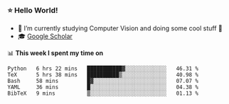 ### ⭐️ Hello World!

<!--
**hologerry/hologerry** is a ✨ _special_ ✨ repository because its `README.md` (this file) appears on your GitHub profile.

Here are some ideas to get you started:

- 🔭 I’m currently working and studying on Computer Vision
- 🌱 I’m currently learning at Peking University
- 💬 Ask me about 
- 📫 How to reach me: E-mail
- 😄 Pronouns: he/his
- ⚡ Fun fact: Music is the Power
-->


- 🔭 I’m currently studying Computer Vision and doing some cool stuff 🤖
- 🎓 [Google Scholar](https://scholar.google.com/citations?user=3ykqW9wAAAAJ&hl=en)


📊 **This week I spent my time on**

<!--START_SECTION:waka-->
```text
Python   6 hrs 22 mins   ███████████▓░░░░░░░░░░░░░   46.31 % 
TeX      5 hrs 38 mins   ██████████▒░░░░░░░░░░░░░░   40.98 % 
Bash     58 mins         █▓░░░░░░░░░░░░░░░░░░░░░░░   07.07 % 
YAML     36 mins         █░░░░░░░░░░░░░░░░░░░░░░░░   04.38 % 
BibTeX   9 mins          ▒░░░░░░░░░░░░░░░░░░░░░░░░   01.13 % 
```
<!--END_SECTION:waka-->
